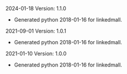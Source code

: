 2024-01-18 Version: 1.1.0
- Generated python 2018-01-16 for linkedmall.

2021-09-01 Version: 1.0.1
- Generated python 2018-01-16 for linkedmall.

2021-01-10 Version: 1.0.0
- Generated python 2018-01-16 for linkedmall.


